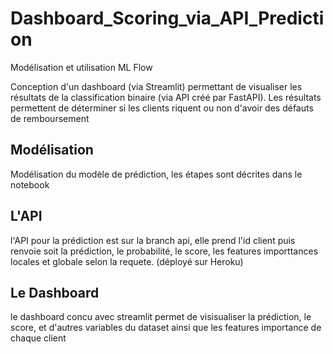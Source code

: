 # Dashboard_Scoring_via_API_Prediction

Modélisation et utilisation ML Flow

Conception d'un dashboard (via Streamlit) permettant de visualiser les résultats de la classification binaire (via API créé par FastAPI). Les résultats permettent de déterminer si les clients riquent ou non d'avoir des défauts de remboursement

## Modélisation
Modélisation du modèle de prédiction, les étapes sont décrites dans le notebook

## L'API 
l'API pour la prédiction est sur la branch api, elle prend l'id client puis renvoie soit la prédiction, le probabilité, le score, les features importtances locales et globale selon la requete. (déployé sur Heroku)

## Le Dashboard
le dashboard concu avec streamlit permet de visisualiser la prédiction, le score, et d'autres variables du dataset ainsi que les features importance de chaque client
